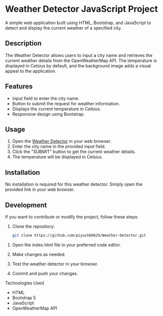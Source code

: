 # Weather Detector JavaScript Project

A simple web application built using HTML, Bootstrap, and JavaScript to detect and display the current weather of a specified city.

## Description

The Weather Detector allows users to input a city name and retrieves the current weather details from the OpenWeatherMap API. The temperature is displayed in Celsius by default, and the background image adds a visual appeal to the application.

## Features

- Input field to enter the city name.
- Button to submit the request for weather information.
- Displays the current temperature in Celsius.
- Responsive design using Bootstrap.

## Usage

1. Open the [Weather Detector](https://piyush60629.github.io/Weather-Detector/) in your web browser.
2. Enter the city name in the provided input field.
3. Click the "SUBMIT" button to get the current weather details.
4. The temperature will be displayed in Celsius.

## Installation

No installation is required for this weather detector. Simply open the provided link in your web browser.

## Development

If you want to contribute or modify the project, follow these steps:

1. Clone the repository:

   ```bash
   git clone https://github.com/piyush60629/Weather-Detector.git

1) Open the index.html file in your preferred code editor.

2) Make changes as needed.

3) Test the weather detector in your browser.

4) Commit and push your changes.

Technologies Used
- HTML
- Bootstrap 5
- JavaScript
- OpenWeatherMap API
   
